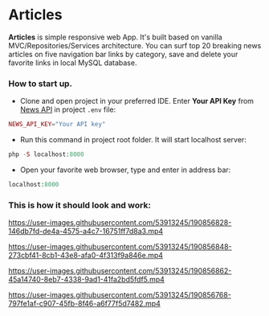# Articles

**Articles** is simple responsive web App.
It's built based on vanilla MVC/Repositories/Services architecture.
You can surf top 20 breaking news articles on five navigation bar links by category,
save and delete your favorite links in local MySQL database.

### How to start up.

- Clone and open project in your preferred IDE.
  Enter **Your API Key** from [News API](https://newsapi.org) in project `.env` file:

```php
NEWS_API_KEY="Your API key"
```

- Run this command in project root folder. It will start localhost server:

```php
php -S localhost:8000
```

- Open your favorite web browser, type and enter in address bar:

```php
localhost:8000
```

### This is how it should look and work:

https://user-images.githubusercontent.com/53913245/190856828-146db7fd-de4a-4575-a4c7-16751ff7d8a3.mp4

https://user-images.githubusercontent.com/53913245/190856848-273cbf41-8cb1-43e8-afa0-4f313f9a846e.mp4

https://user-images.githubusercontent.com/53913245/190856862-45a14740-8eb7-4338-9ad1-41fa2bd5fdf5.mp4

https://user-images.githubusercontent.com/53913245/190856768-797fe1af-c907-45fb-8f46-a6f77f5d7482.mp4









